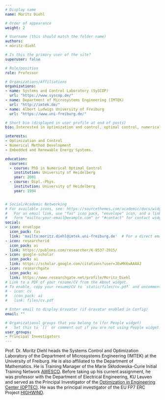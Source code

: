 ```yaml
---
# Display name
name: Moritz Diehl

# Order of appearance
weight: 2

# Username (this should match the folder name)
authors:
- moritz-diehl

# Is this the primary user of the site?
superuser: false

# Role/position
role: Professor

# Organizations/Affiliations
organizations:
- name: Systems and Control Laboratory (SySCOP)
  url: "https://www.syscop.de/"
- name: Department of Microsystems Engineering (IMTEK)
  url: "http://imtek.de/"
- name: Albert Ludwigs University of Freiburg
  url: "https://www.uni-freiburg.de/"

# Short bio (displayed in user profile at end of posts)
bio: Interested in optimization and control, optimal control, numerical method development, embedded and renewable energy systems.

interests:
- Optimization and Control
- Numerical Method Development
- Embedded and Renewable Energy Systems.

education:
  courses:
  - course: PhD in Numerical Optimal Control
    institution: University of Heidelberg
    year: 2001
  - course: Dipl.-Phys.
    institution: University of Heidelberg
    year: 1994


# Social/Academic Networking
# For available icons, see: https://sourcethemes.com/academic/docs/widgets/#icons
#   For an email link, use "fas" icon pack, "envelope" icon, and a link in the
#   form "mailto:your-email@example.com" or "#contact" for contact widget.
social:
- icon: envelope
  icon_pack: fas
  link: 'mailto:moritz.diehl@imtek.uni-freiburg.de'  # For a direct email link, use "mailto:test@example.org".
- icon: researcherid
  icon_pack: ai
  link: https://publons.com/researcher/K-9537-2015/
- icon: google-scholar
  icon_pack: ai
  link: https://scholar.google.com/citations?user=JEwMX6wAAAAJ
- icon: researchgate
  icon_pack: ai
  link: https://www.researchgate.net/profile/Moritz_Diehl
# Link to a PDF of your resume/CV from the About widget.
# To enable, copy your resume/CV to `static/files/cv.pdf` and uncomment the lines below.  
# - icon: cv
#   icon_pack: ai
#   link: files/cv.pdf

# Enter email to display Gravatar (if Gravatar enabled in Config)
email: ""

# Organizational groups that you belong to (for People widget)
#   Set this to `[]` or comment out if you are not using People widget.  
user_groups:
- Principal Investigators
---
```


Prof. Dr. Moritz Diehl heads the Systems Control and Optimization Laboratory of the Department of Microsystems Engineering (IMTEK) at the University of Freiburg. He is also affiliated to the Department of Mathematics. He is Training Manager of the Marie Skłodowska-Curie Initial Training Network [AWESCO](https://cordis.europa.eu/project/rcn/193938/). Before taking up his current assignment, he was professor with the Department of Electrical Engineering, KU Leuven and served as the Principal Investigator of the [Optimization in Engineering Center (OPTEC)](https://set.kuleuven.be/optec). He was the principal investigator of the EU FP7 ERC Project [HIGHWIND](https://cordis.europa.eu/project/rcn/98087/factsheet/en).
